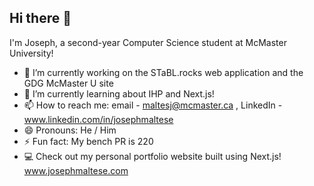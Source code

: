 ## Hi there 👋

<!--
**JosephMaltese/JosephMaltese** is a ✨ _special_ ✨ repository because its `README.md` (this file) appears on your GitHub profile.

Here are some ideas to get you started:
-->

I'm Joseph, a second-year Computer Science student at McMaster University!

- 🔭 I’m currently working on the STaBL.rocks web application and the GDG McMaster U site
- 🌱 I’m currently learning about IHP and Next.js!
- 📫 How to reach me: email - maltesj@mcmaster.ca , LinkedIn - www.linkedin.com/in/josephmaltese
- 😄 Pronouns: He / Him
- ⚡ Fun fact: My bench PR is 220
- 💻 Check out my personal portfolio website built using Next.js! www.josephmaltese.com


